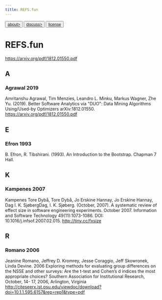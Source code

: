 ```yaml
---
title: REFS.fun
---
```


<button class="button"><a href="/fun/ABOUT">about></a></button>   <button class="button1"><a href="http://github.com/timm/fun/issues">discuss></a></button>    <button class="button2"><a href="/fun/license">license</a></button> <br>



# REFS.fun

https://arxiv.org/pdf/1812.01550.pdf

## A

### Agrawal 2019

Amritanshu Agrawal, Tim Menzies, Leandro L. Minku, Markus Wagner, Zhe Yu.
(2019).
Better Software Analytics via "DUO": Data Mining Algorithms Using/Used-by Optimizers
arXiv:1812.01550.
https://arxiv.org/pdf/1812.01550.pdf

## E

### Efron 1993

B. Efron, R. Tibshirani. (1993).
An Introduction to the Bootstrap.
Chapman 7 Hall.

## K

### Kampenes 2007

Kampenes Tore Dybå,
Tore Dybå,
Jo Erskine Hannay,
Jo Erskine Hannay,
Dag I. K. SjøbergDag,
I. K. Sjøberg. (October, 2007).
A systematic review of effect size in software engineering experiments.
October 2007. Information and Software Technology 49(11):1073-1086.
DOI: 10.1016/j.infsof.2007.02.015.
http://tiny.cc/fxsize


## R

### Romano 2006

Jeanine Romano,
Jeffrey D. Kromrey,
Jesse Coraggio,
Jeff Skowronek,
Linda Devine. 2006
Exploring methods for evaluating group differences
on the NSSE and other surveys:
Are the t-test and Cohen’s d indices the most appropriate choices?
Southern Association for Institutional Research, October, 14- 17, 2006, Arlington, Virginia
http://citeseerx.ist.psu.edu/viewdoc/download?doi=10.1.1.595.6157&rep=rep1&type=pdf
